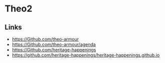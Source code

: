 # Theo2
## Links
* https://Github.com/theo-armour
* https://Github.com/theo-armour/agenda
* https://Github.com/heritage-happenings
* https://github.com/heritage-happenings/heritage-happenings.github.io
